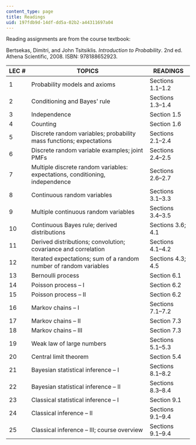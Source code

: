 ```yaml
---
content_type: page
title: Readings
uid: 197fdb9d-14df-dd5a-02b2-a44311697a04
---
```


Reading assignments are from the course textbook:

Bertsekas, Dimitri, and John Tsitsiklis. _Introduction to Probability_. 2nd ed. Athena Scientific, 2008. ISBN: 978188652923.

| LEC # | TOPICS | READINGS |
| --- | --- | --- |
| 1 | Probability models and axioms | Sections 1.1–1.2 |
| 2 | Conditioning and Bayes' rule | Sections 1.3–1.4 |
| 3 | Independence | Section 1.5 |
| 4 | Counting | Section 1.6 |
| 5 | Discrete random variables; probability mass functions; expectations | Sections 2.1–2.4 |
| 6 | Discrete random variable examples; joint PMFs | Sections 2.4–2.5 |
| 7 | Multiple discrete random variables: expectations, conditioning, independence | Sections 2.6–2.7 |
| 8 | Continuous random variables | Sections 3.1–3.3 |
| 9 | Multiple continuous random variables | Sections 3.4–3.5 |
| 10 | Continuous Bayes rule; derived distributions | Sections 3.6; 4.1 |
| 11 | Derived distributions; convolution; covariance and correlation | Sections 4.1–4.2 |
| 12 | Iterated expectations; sum of a random number of random variables | Sections 4.3; 4.5 |
| 13 | Bernoulli process | Section 6.1 |
| 14 | Poisson process – I | Section 6.2 |
| 15 | Poisson process – II | Section 6.2 |
| 16 | Markov chains – I | Sections 7.1–7.2 |
| 17 | Markov chains – II | Section 7.3 |
| 18 | Markov chains – III | Section 7.3 |
| 19 | Weak law of large numbers | Sections 5.1–5.3 |
| 20 | Central limit theorem | Section 5.4 |
| 21 | Bayesian statistical inference – I | Sections 8.1–8.2 |
| 22 | Bayesian statistical inference – II | Sections 8.3–8.4 |
| 23 | Classical statistical inference – I | Section 9.1 |
| 24 | Classical inference – II | Sections 9.1–9.4 |
| 25 | Classical inference – III; course overview | Sections 9.1–9.4